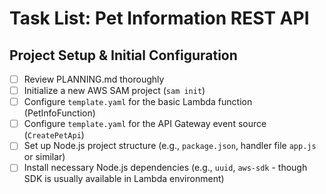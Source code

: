 # Task List: Pet Information REST API

## Project Setup & Initial Configuration

- [ ]  Review PLANNING.md thoroughly
- [ ]  Initialize a new AWS SAM project (`sam init`)
- [ ]  Configure `template.yaml` for the basic Lambda function (PetInfoFunction)
- [ ]  Configure `template.yaml` for the API Gateway event source (`CreatePetApi`)
- [ ]  Set up Node.js project structure (e.g., `package.json`, handler file `app.js` or similar)
- [ ]  Install necessary Node.js dependencies (e.g., `uuid`, `aws-sdk` - though SDK is usually available in Lambda environment)
